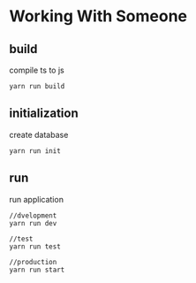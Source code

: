 # Working With Someone

## build
compile ts to js

    yarn run build

## initialization
create database

    yarn run init

## run
run application

    //dvelopment 
    yarn run dev

    //test
    yarn run test
    
    //production
    yarn run start